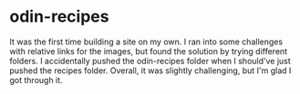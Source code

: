 # odin-recipes

It was the first time building a site on my own. I ran into some challenges with relative links for the images, but found the solution by trying different folders. I accidentally pushed the odin-recipes folder when I should've just pushed the recipes folder. Overall, it was slightly challenging, but I'm glad I got through it. 
